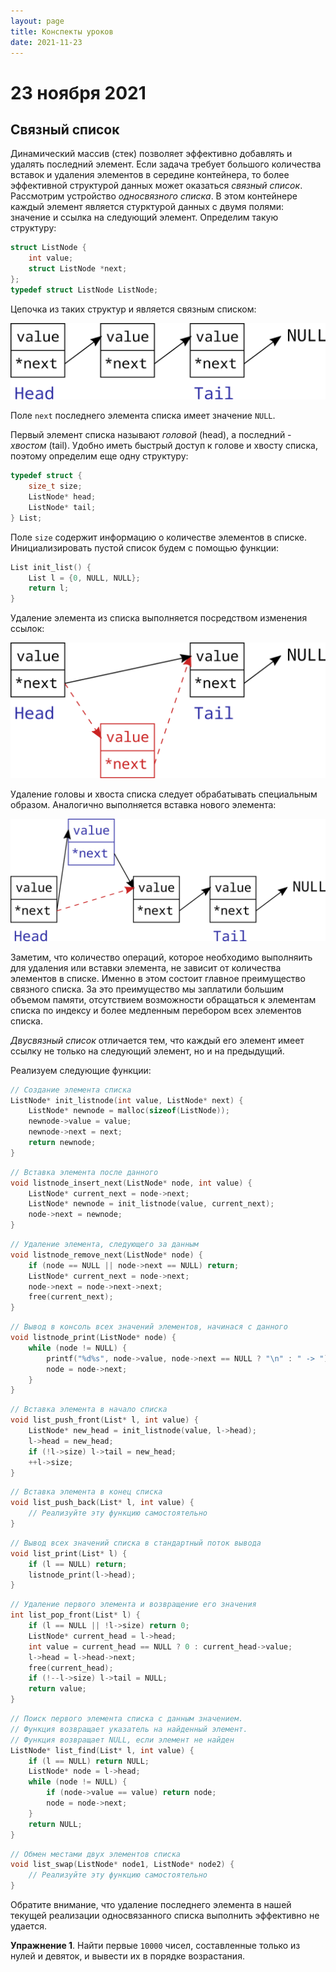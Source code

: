 ```yaml
---
layout: page
title: Конспекты уроков
date: 2021-11-23
---
```


# 23 ноября 2021

## Связный список

Динамический массив (стек) позволяет эффективно добавлять и удалять последний элемент. Если задача требует большого количества вставок и удаления элементов в середине контейнера, то более эффективной структурой данных может оказаться *связный список*. Рассмотрим устройство *односвязного списка*. В этом контейнере каждый элемент является стурктурой данных с двумя полями: значение и ссылка на следующий элемент. Определим такую структуру:

```c
struct ListNode {
    int value;
    struct ListNode *next;
};
typedef struct ListNode ListNode;
```

Цепочка из таких структур и является связным списком:

![](list.png)

Поле `next` последнего элемента списка имеет значение `NULL`.

Первый элемент списка называют *головой* (head), а последний - *хвостом* (tail). Удобно иметь быстрый доступ к голове и хвосту списка, поэтому определим еще одну структуру:

```c
typedef struct {
    size_t size;
    ListNode* head;
    ListNode* tail;
} List;
```

Поле `size` содержит информацию о количестве элементов в списке. Инициализировать пустой список будем с помощью функции:

```c
List init_list() {
    List l = {0, NULL, NULL};
    return l;
}
```

Удаление элемента из списка выполняется посредством изменения ссылок:

![](listremove.png)

Удаление головы и хвоста списка следует обрабатывать специальным образом. Аналогично выполняется вставка нового элемента:

![](listinsert.png)

Заметим, что количество операций, которое необходимо выполняить для удаления или вставки элемента, не зависит от количества элементов в списке. Именно в этом состоит главное преимущество связного списка. За это преимущество мы заплатили большим объемом памяти, отсутствием возможности обращаться к элементам списка по индексу и более медленным перебором всех элементов списка.

*Двусвязный список* отличается тем, что каждый его элемент имеет ссылку не только на следующий элемент, но и на предыдущий. 

Реализуем следующие функции:

```c
// Создание элемента списка
ListNode* init_listnode(int value, ListNode* next) {
    ListNode* newnode = malloc(sizeof(ListNode));
    newnode->value = value;
    newnode->next = next;
    return newnode;
}
```

```c
// Вставка элемента после данного
void listnode_insert_next(ListNode* node, int value) {
    ListNode* current_next = node->next;
    ListNode* newnode = init_listnode(value, current_next);
    node->next = newnode;
}
```

```c
// Удаление элемента, следующего за данным
void listnode_remove_next(ListNode* node) {
    if (node == NULL || node->next == NULL) return;
    ListNode* current_next = node->next;
    node->next = node->next->next;
    free(current_next);
}
```

```c
// Вывод в консоль всех значений элементов, начинася с данного
void listnode_print(ListNode* node) {
    while (node != NULL) {
        printf("%d%s", node->value, node->next == NULL ? "\n" : " -> ");
        node = node->next;
    }
}
```

```c
// Вставка элемента в начало списка
void list_push_front(List* l, int value) {
    ListNode* new_head = init_listnode(value, l->head);
    l->head = new_head;
    if (!l->size) l->tail = new_head;
    ++l->size;
}
```

```c
// Вставка элемента в конец списка
void list_push_back(List* l, int value) {
    // Реализуйте эту функцию самостоятельно
}
```

```c
// Вывод всех значений списка в стандартный поток вывода
void list_print(List* l) {
    if (l == NULL) return;
    listnode_print(l->head);
}
```

```c
// Удаление первого элемента и возвращение его значения
int list_pop_front(List* l) {
    if (l == NULL || !l->size) return 0;
    ListNode* current_head = l->head;
    int value = current_head == NULL ? 0 : current_head->value;
    l->head = l->head->next;
    free(current_head);
    if (!--l->size) l->tail = NULL;
    return value;
}
```

```c
// Поиск первого элемента списка с данным значением.
// Функция возвращает указатель на найденный элемент.
// Функция возвращает NULL, если элемент не найден
ListNode* list_find(List* l, int value) {
    if (l == NULL) return NULL;
    ListNode* node = l->head;
    while (node != NULL) {
        if (node->value == value) return node;
        node = node->next;
    }
    return NULL;
}
```

```c
// Обмен местами двух элементов списка
void list_swap(ListNode* node1, ListNode* node2) {
    // Реализуйте эту функцию самостоятельно
}
```

Обратите внимание, что удаление последнего элемента в нашей текущей реализации односвязанного списка выполнить эффективно не удается.

**Упражнение 1**. Найти первые `10000` чисел, составленные только из нулей и девяток, и вывести их в порядке возрастания.
